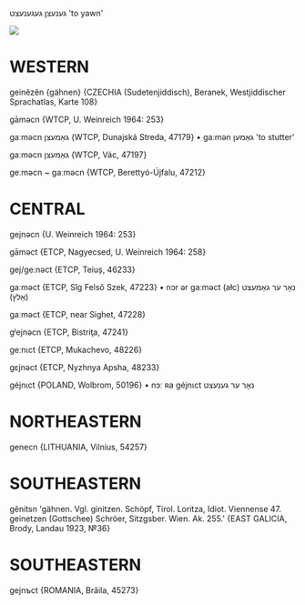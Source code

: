 גענעצן
געגענעצט
'to yawn'

![](https://ia902902.us.archive.org/9/items/Yiddish-Dialect-Maps/Beranek_Karte_108.jpg)

WESTERN
========

geinĕzĕn {gähnen} {CZECHIA (Sudetenjiddisch), Beranek, Westjiddischer Sprachatlas, Karte 108}

gāməcn {WTCP, U. Weinreich 1964: 253}

gaːməcn גאַמעצן {WTCP, Dunajská Streda, 47179}
	•	gaːmən גאַמען 'to stutter'

gaːməcn גאַמעצן {WTCP, Vác, 47197}

geːməcn ~ gaːməcn {WTCP, Berettyó-Újfalu, 47212}

CENTRAL
========

gejnəcn {U. Weinreich 1964: 253}

gāməct {ETCP, Nagyecsed, U. Weinreich 1964: 258}

gej/geːnəct {ETCP, Teiuș, 46233}

gaːməct {ETCP, Sîg Felső Szek, 47223}
	•	nɔr ər gaːməct (aɫc) נאָר ער גאַמעצט (אַלץ)

gaːməct {ETCP, near Sighet, 47228}

gʲejnəcn {ETCP, Bistriţa, 47241}

geːnɩct {ETCP, Mukachevo, 48226}

gɛjnəct {ETCP, Nyzhnya Apsha, 48233}

géjnɩct {POLAND, Wolbrom, 50196}
	•	nɔː ʀa géjnɩct נאָר ער גענעצט

NORTHEASTERN
==============

genecn {LITHUANIA, Vilnius, 54257}

SOUTHEASTERN
==============

gênitsn 'gähnen. Vgl. ginitzen. Schöpf, Tirol. Loritza, Idiot. Viennense 47. geinetzen (Gottschee) Schröer, Sitzgsber. Wien. Ak. 255.' {EAST GALICIA, Brody, Landau 1923, №36}

SOUTHEASTERN
==============

gejnъct {ROMANIA, Brăila, 45273}
